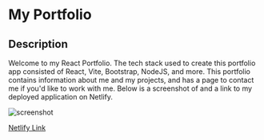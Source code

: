 # My Portfolio

## Description
Welcome to my React Portfolio. The tech stack used to create this portfolio app consisted of React, Vite, Bootstrap, NodeJS, and more. This portfolio contains information about me and my projects, and has a page to contact me if you'd like to work with me. Below is a screenshot of and a link to my deployed application on Netlify.

![screenshot](https://github.com/dmtweedy/react-portfolio/assets/135908704/f32130b3-4500-4056-a24c-c72f7acef649)

[Netlify Link](https://main--merry-lily-01012a.netlify.app)

